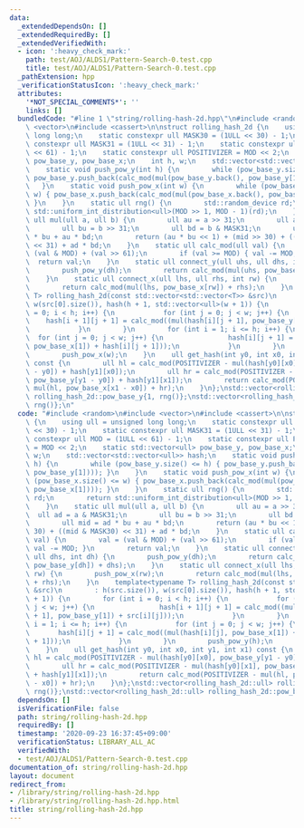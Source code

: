 ```yaml
---
data:
  _extendedDependsOn: []
  _extendedRequiredBy: []
  _extendedVerifiedWith:
  - icon: ':heavy_check_mark:'
    path: test/AOJ/ALDS1/Pattern-Search-0.test.cpp
    title: test/AOJ/ALDS1/Pattern-Search-0.test.cpp
  _pathExtension: hpp
  _verificationStatusIcon: ':heavy_check_mark:'
  attributes:
    '*NOT_SPECIAL_COMMENTS*': ''
    links: []
  bundledCode: "#line 1 \"string/rolling-hash-2d.hpp\"\n#include <random>\n#include\
    \ <vector>\n#include <cassert>\n\nstruct rolling_hash_2d {\n    using ull = unsigned\
    \ long long;\n    static constexpr ull MASK30 = (1ULL << 30) - 1;\n    static\
    \ constexpr ull MASK31 = (1ULL << 31) - 1;\n    static constexpr ull MOD = (1ULL\
    \ << 61) - 1;\n    static constexpr ull POSITIVIZER = MOD << 2;\n    static std::vector<ull>\
    \ pow_base_y, pow_base_x;\n    int h, w;\n    std::vector<std::vector<ull>> hash;\n\
    \    static void push_pow_y(int h) {\n        while (pow_base_y.size() <= h) {\
    \ pow_base_y.push_back(calc_mod(mul(pow_base_y.back(), pow_base_y[1]))); }\n \
    \   }\n    static void push_pow_x(int w) {\n        while (pow_base_x.size() <=\
    \ w) { pow_base_x.push_back(calc_mod(mul(pow_base_x.back(), pow_base_x[1])));\
    \ }\n    }\n    static ull rng() {\n        std::random_device rd;\n        return\
    \ std::uniform_int_distribution<ull>(MOD >> 1, MOD - 1)(rd);\n    }\n    static\
    \ ull mul(ull a, ull b) {\n        ull au = a >> 31;\n        ull ad = a & MASK31;\n\
    \        ull bu = b >> 31;\n        ull bd = b & MASK31;\n        ull mid = ad\
    \ * bu + au * bd;\n        return (au * bu << 1) + (mid >> 30) + ((mid & MASK30)\
    \ << 31) + ad * bd;\n    }\n    static ull calc_mod(ull val) {\n        val =\
    \ (val & MOD) + (val >> 61);\n        if (val >= MOD) { val -= MOD; }\n      \
    \  return val;\n    }\n    static ull connect_y(ull uhs, ull dhs, int dh) {\n\
    \        push_pow_y(dh);\n        return calc_mod(mul(uhs, pow_base_y[dh]) + dhs);\n\
    \    }\n    static ull connect_x(ull lhs, ull rhs, int rw) {\n        push_pow_x(rw);\n\
    \        return calc_mod(mul(lhs, pow_base_x[rw]) + rhs);\n    }\n    template<typename\
    \ T> rolling_hash_2d(const std::vector<std::vector<T>> &src)\n        : h(src.size()),\
    \ w(src[0].size()), hash(h + 1, std::vector<ull>(w + 1)) {\n        for (int i\
    \ = 0; i < h; i++) {\n            for (int j = 0; j < w; j++) {\n            \
    \    hash[i + 1][j + 1] = calc_mod((mul(hash[i][j + 1], pow_base_y[1]) + src[i][j]));\n\
    \            }\n        }\n        for (int i = 1; i <= h; i++) {\n          \
    \  for (int j = 0; j < w; j++) {\n                hash[i][j + 1] = calc_mod((mul(hash[i][j],\
    \ pow_base_x[1]) + hash[i][j + 1]));\n            }\n        }\n        push_pow_y(h);\n\
    \        push_pow_x(w);\n    }\n    ull get_hash(int y0, int x0, int y1, int x1)\
    \ const {\n        ull hl = calc_mod(POSITIVIZER - mul(hash[y0][x0], pow_base_y[y1\
    \ - y0]) + hash[y1][x0]);\n        ull hr = calc_mod(POSITIVIZER - mul(hash[y0][x1],\
    \ pow_base_y[y1 - y0]) + hash[y1][x1]);\n        return calc_mod(POSITIVIZER -\
    \ mul(hl, pow_base_x[x1 - x0]) + hr);\n    }\n};\nstd::vector<rolling_hash_2d::ull>\
    \ rolling_hash_2d::pow_base_y{1, rng()};\nstd::vector<rolling_hash_2d::ull> rolling_hash_2d::pow_base_x{1,\
    \ rng()};\n"
  code: "#include <random>\n#include <vector>\n#include <cassert>\n\nstruct rolling_hash_2d\
    \ {\n    using ull = unsigned long long;\n    static constexpr ull MASK30 = (1ULL\
    \ << 30) - 1;\n    static constexpr ull MASK31 = (1ULL << 31) - 1;\n    static\
    \ constexpr ull MOD = (1ULL << 61) - 1;\n    static constexpr ull POSITIVIZER\
    \ = MOD << 2;\n    static std::vector<ull> pow_base_y, pow_base_x;\n    int h,\
    \ w;\n    std::vector<std::vector<ull>> hash;\n    static void push_pow_y(int\
    \ h) {\n        while (pow_base_y.size() <= h) { pow_base_y.push_back(calc_mod(mul(pow_base_y.back(),\
    \ pow_base_y[1]))); }\n    }\n    static void push_pow_x(int w) {\n        while\
    \ (pow_base_x.size() <= w) { pow_base_x.push_back(calc_mod(mul(pow_base_x.back(),\
    \ pow_base_x[1]))); }\n    }\n    static ull rng() {\n        std::random_device\
    \ rd;\n        return std::uniform_int_distribution<ull>(MOD >> 1, MOD - 1)(rd);\n\
    \    }\n    static ull mul(ull a, ull b) {\n        ull au = a >> 31;\n      \
    \  ull ad = a & MASK31;\n        ull bu = b >> 31;\n        ull bd = b & MASK31;\n\
    \        ull mid = ad * bu + au * bd;\n        return (au * bu << 1) + (mid >>\
    \ 30) + ((mid & MASK30) << 31) + ad * bd;\n    }\n    static ull calc_mod(ull\
    \ val) {\n        val = (val & MOD) + (val >> 61);\n        if (val >= MOD) {\
    \ val -= MOD; }\n        return val;\n    }\n    static ull connect_y(ull uhs,\
    \ ull dhs, int dh) {\n        push_pow_y(dh);\n        return calc_mod(mul(uhs,\
    \ pow_base_y[dh]) + dhs);\n    }\n    static ull connect_x(ull lhs, ull rhs, int\
    \ rw) {\n        push_pow_x(rw);\n        return calc_mod(mul(lhs, pow_base_x[rw])\
    \ + rhs);\n    }\n    template<typename T> rolling_hash_2d(const std::vector<std::vector<T>>\
    \ &src)\n        : h(src.size()), w(src[0].size()), hash(h + 1, std::vector<ull>(w\
    \ + 1)) {\n        for (int i = 0; i < h; i++) {\n            for (int j = 0;\
    \ j < w; j++) {\n                hash[i + 1][j + 1] = calc_mod((mul(hash[i][j\
    \ + 1], pow_base_y[1]) + src[i][j]));\n            }\n        }\n        for (int\
    \ i = 1; i <= h; i++) {\n            for (int j = 0; j < w; j++) {\n         \
    \       hash[i][j + 1] = calc_mod((mul(hash[i][j], pow_base_x[1]) + hash[i][j\
    \ + 1]));\n            }\n        }\n        push_pow_y(h);\n        push_pow_x(w);\n\
    \    }\n    ull get_hash(int y0, int x0, int y1, int x1) const {\n        ull\
    \ hl = calc_mod(POSITIVIZER - mul(hash[y0][x0], pow_base_y[y1 - y0]) + hash[y1][x0]);\n\
    \        ull hr = calc_mod(POSITIVIZER - mul(hash[y0][x1], pow_base_y[y1 - y0])\
    \ + hash[y1][x1]);\n        return calc_mod(POSITIVIZER - mul(hl, pow_base_x[x1\
    \ - x0]) + hr);\n    }\n};\nstd::vector<rolling_hash_2d::ull> rolling_hash_2d::pow_base_y{1,\
    \ rng()};\nstd::vector<rolling_hash_2d::ull> rolling_hash_2d::pow_base_x{1, rng()};"
  dependsOn: []
  isVerificationFile: false
  path: string/rolling-hash-2d.hpp
  requiredBy: []
  timestamp: '2020-09-23 16:37:45+09:00'
  verificationStatus: LIBRARY_ALL_AC
  verifiedWith:
  - test/AOJ/ALDS1/Pattern-Search-0.test.cpp
documentation_of: string/rolling-hash-2d.hpp
layout: document
redirect_from:
- /library/string/rolling-hash-2d.hpp
- /library/string/rolling-hash-2d.hpp.html
title: string/rolling-hash-2d.hpp
---
```

